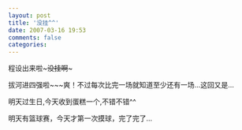 ```yaml
---
layout: post
title: '没挂^^'
date: 2007-03-16 19:53
comments: false
categories: 
---
```

    

程设出来啦~~~没挂啊~~~

拔河进四强啦~~~爽！不过每次比完一场就知道至少还有一场...这回又是...

明天过生日,今天收到蛋糕一个,不错不错^^

明天有篮球赛，今天才第一次摸球，完了完了...
